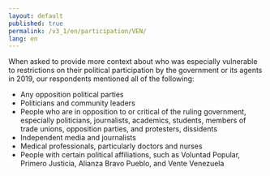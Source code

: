 ```yaml
---
layout: default
published: true
permalink: /v3_1/en/participation/VEN/
lang: en
---
```


When asked to provide more context about who was especially vulnerable to restrictions on their political participation by the government or its agents in 2019, our respondents mentioned all of the following:

-	Any opposition political parties
-	Politicians and community leaders
-	People who are in opposition to or critical of the ruling government, especially politicians, journalists, academics, students, members of trade unions, opposition parties, and protesters, dissidents
-	Independent media and journalists
-	Medical professionals, particularly doctors and nurses
-	People with certain political affiliations, such as Voluntad Popular, Primero Justicia, Alianza Bravo Pueblo, and Vente Venezuela
